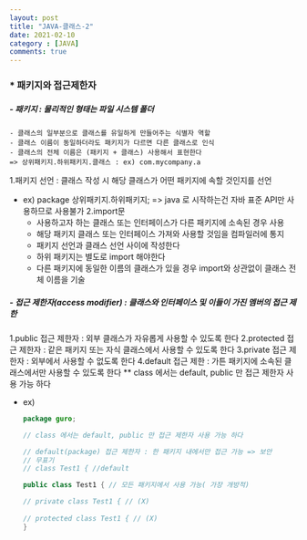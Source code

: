 ```yaml
---
layout: post
title: "JAVA-클래스-2"
date: 2021-02-10
category : [JAVA]
comments: true
---
```

### * 패키지와 접근제한자

##### - 패키지 : 물리적인 형태는 파일 시스템 폴더
    - 클래스의 일부분으로 클래스를 유일하게 만들어주는 식별자 역할
    - 클래스 이름이 동일하더라도 패키지가 다르면 다른 클래스로 인식
    - 클래스의 전체 이름은 (패키지 + 클래스) 사용해서 표현한다 
    => 상위패키지.하위패키지.클래스 : ex) com.mycompany.a

1.패키지 선언 : 클래스 작성 시 해당 클래스가 어떤 패키지에 속할 것인지를 선언 
- ex) package 상위패키지.하위패키지; => java 로 시작하는건 자바 표준 API만 사용하므로 사용불가
2.import문 
    - 사용하고자 하는 클래스 또는 인터페이스가 다른 패키지에 소속된 경우 사용
    - 해당 패키지 클래스 또는 인터페이스 가져와 사용할 것임을 컴파일러에 통지
    - 패키지 선언과 클래스 선언 사이에 작성한다
    - 하위 패키지는 별도로 import 해야한다
    - 다른 패키지에 동일한 이름의 클래스가 있을 경우 import와 상관없이 클래스 전체 이름을 기술

##### - 접근 제한자(access modifier) : 클래스와 인터페이스 및 이들이 가진 멤버의 접근 제한

1.public 접근 제한자 : 외부 클래스가 자유롭게 사용할 수 있도록 한다
2.protected 접근 제한자 : 같은 패키지 또는 자식 클래스에서 사용할 수 있도록 한다
3.private 접근 제한자 : 외부에서 사용할 수 없도록 한다
4.default 접근 제한 : 가튼 패키지에 소속된 클래스에서만 사용할 수 있도록 한다
** class 에서는 default, public 만 접근 제한자 사용 가능 하다
- ex)
    ```java
    package guro;

    // class 에서는 default, public 만 접근 제한자 사용 가능 하다

    // default(package) 접근 제한자 : 한 패키지 내에서만 접근 가능 => 보안
    // 무표기
    // class Test1 { //default

    public class Test1 { // 모든 패키지에서 사용 가능( 가장 개방적)

    // private class Test1 { // (X)
        
    // protected class Test1 { // (X)
    }

    ```

